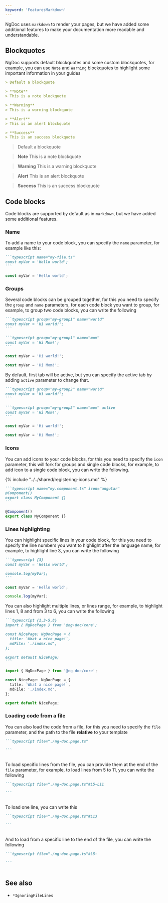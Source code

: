 ```yaml
---
keyword: 'FeaturesMarkdown'
---
```


NgDoc uses `markdown` to render your pages, but we have added some additional features to make
your documentation more readable and understandable.

## Blockquotes

NgDoc supports default blockquotes and some custom blockquotes, for example, you can use
`Note` and `Warning` blockquotes to highlight some important information in your guides

```markdown name="index.md"
> Default a blockquote

> **Note**
> This is a note blockquote

> **Warning**
> This is a warning blockquote

> **Alert**
> This is an alert blockquote

> **Success**
> This is an success blockquote
```

> Default a blockquote

> **Note**
> This is a note blockquote

> **Warning**
> This is a warning blockquote

> **Alert**
> This is an alert blockquote

> **Success**
> This is an success blockquote

## Code blocks

Code blocks are supported by default as in `markdown`, but we have added some additional features.

### Name

To add a name to your code block, you can specify the `name` parameter, for example like this:

````markdown name="index.md"
```typescript name="my-file.ts"
const myVar = 'Hello world';
```
````

```typescript name="my-file.ts"
const myVar = 'Hello world';
```

### Groups

Several code blocks can be grouped together, for this you need to specify the `group` and `name`
parameters,
for each code block you want to group, for example, to group two code blocks, you can write
the following

````markdown name="index.md"
```typescript group="my-group1" name="world"
const myVar = 'Hi world!';
```

```typescript group="my-group1" name="mom"
const myVar = 'Hi Mom!';
```
````

```typescript group="my-group1" name="world"
const myVar = 'Hi world!';
```

```typescript group="my-group1" name="mom"
const myVar = 'Hi Mom!';
```

By default, first tab will be active, but you can specify the active tab by adding `active`
parameter
to change that.

````markdown name="index.md"
```typescript group="my-group2" name="world"
const myVar = 'Hi world!';
```

```typescript group="my-group2" name="mom" active
const myVar = 'Hi Mom!';
```
````

```typescript group="my-group2" name="world"
const myVar = 'Hi world!';
```

```typescript group="my-group2" name="mom" active
const myVar = 'Hi Mom!';
```

### Icons

You can add icons to your code blocks, for this you need to specify
the `icon` parameter, this will fork for groups and single code blocks, for example, to add
icon to a single code block, you can write the following.

{% include "../../shared/registering-icons.md" %}

````markdown name="index.md"
```typescript name="my.component.ts" icon="angular"
@Component()
export class MyComponent {}
```
````

```typescript name="my.component.ts" icon="angular"
@Component()
export class MyComponent {}
```

### Lines highlighting

You can highlight specific lines in your code block, for this you need to specify the line numbers
you want to highlight after the language name, for example, to highlight line 3, you can write the
following

````markdown name="index.md"
```typescript {3}
const myVar = 'Hello world';

console.log(myVar);
```
````

```typescript {3}
const myVar = 'Hello world';

console.log(myVar);
```

You can also highlight multiple lines, or lines range, for example, to highlight lines 1, 8 and from
3
to 6, you can write the following

````markdown name="index.md"
```typescript {1,3-5,8}
import { NgDocPage } from '@ng-doc/core';

const NicePage: NgDocPage = {
  title: `What a nice page!`,
  mdFile: './index.md',
};

export default NicePage;
```
````

```typescript {1,3-6,8}
import { NgDocPage } from '@ng-doc/core';

const NicePage: NgDocPage = {
  title: `What a nice page!`,
  mdFile: './index.md',
};

export default NicePage;
```

### Loading code from a file

You can also load the code from a file, for this you need to specify the `file` parameter,
and the path to the file **relative** to your template

````markdown name="index.md"
```typescript file="./ng-doc.page.ts"

```
````

```typescript file="./ng-doc.page.ts"

```

To load specific lines from the file, you can provide them at the end of the `file` parameter,
for example, to load lines from 5 to 11, you can write the following

````markdown name="index.md"
```typescript file="./ng-doc.page.ts"#L5-L11

```
````

```typescript file="./ng-doc.page.ts"#L5-L11

```

To load one line, you can write this

````markdown name="index.md"
```typescript file="./ng-doc.page.ts"#L13

```
````

```typescript file="./ng-doc.page.ts"#L13

```

And to load from a specific line to the end of the file, you can write the following

````markdown name="index.md"
```typescript file="./ng-doc.page.ts"#L5-

```
````

```typescript file="./ng-doc.page.ts"#L5-

```

## See also

- `*IgnoringFileLines`
